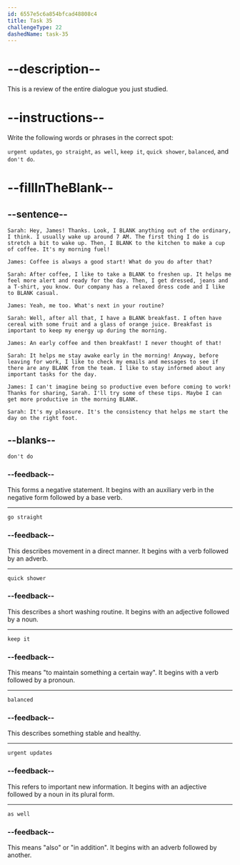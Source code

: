 ```yaml
---
id: 6557e5c6a854bfcad48808c4
title: Task 35
challengeType: 22
dashedName: task-35
---
```


<!-- REVIEW -->

# --description--

This is a review of the entire dialogue you just studied.

# --instructions--

Write the following words or phrases in the correct spot:

`urgent updates`, `go straight`, `as well`, `keep it`, `quick shower`, `balanced`, and `don't do`.

# --fillInTheBlank--

## --sentence--

`Sarah: Hey, James! Thanks. Look, I BLANK anything out of the ordinary, I think. I usually wake up around 7 AM. The first thing I do is stretch a bit to wake up. Then, I BLANK to the kitchen to make a cup of coffee. It's my morning fuel!`

`James: Coffee is always a good start! What do you do after that?`

`Sarah: After coffee, I like to take a BLANK to freshen up. It helps me feel more alert and ready for the day. Then, I get dressed, jeans and a T-shirt, you know. Our company has a relaxed dress code and I like to BLANK casual.`

`James: Yeah, me too. What's next in your routine?`

`Sarah: Well, after all that, I have a BLANK breakfast. I often have cereal with some fruit and a glass of orange juice. Breakfast is important to keep my energy up during the morning.`

`James: An early coffee and then breakfast! I never thought of that!`

`Sarah: It helps me stay awake early in the morning! Anyway, before leaving for work, I like to check my emails and messages to see if there are any BLANK from the team. I like to stay informed about any important tasks for the day.`

`James: I can't imagine being so productive even before coming to work! Thanks for sharing, Sarah. I'll try some of these tips. Maybe I can get more productive in the morning BLANK.`

`Sarah: It's my pleasure. It's the consistency that helps me start the day on the right foot.`

## --blanks--

`don't do`

### --feedback--

This forms a negative statement. It begins with an auxiliary verb in the negative form followed by a base verb.

---

`go straight`

### --feedback--

This describes movement in a direct manner. It begins with a verb followed by an adverb.

---

`quick shower`

### --feedback--

This describes a short washing routine. It begins with an adjective followed by a noun.

---

`keep it`

### --feedback--

This means "to maintain something a certain way". It begins with a verb followed by a pronoun.

---

`balanced`

### --feedback--

This describes something stable and healthy.

---

`urgent updates`

### --feedback--

This refers to important new information. It begins with an adjective followed by a noun in its plural form.

---

`as well`

### --feedback--

This means "also" or "in addition". It begins with an adverb followed by another.
